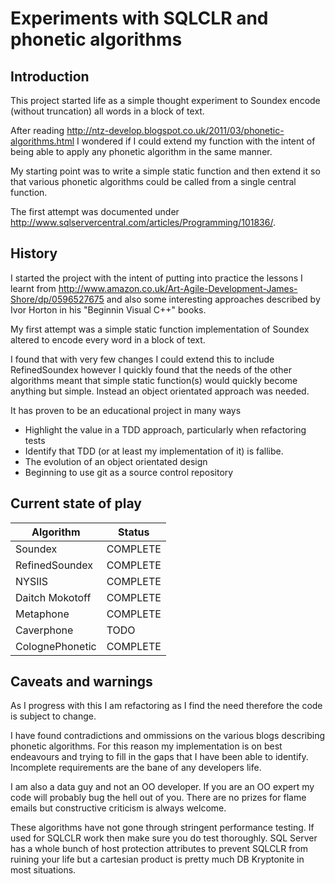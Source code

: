 # Experiments with SQLCLR and phonetic algorithms
## Introduction
This project started life as a simple thought experiment to Soundex encode (without truncation) all words in a block of text.  

After reading http://ntz-develop.blogspot.co.uk/2011/03/phonetic-algorithms.html I wondered if I could extend my function with the intent of being able to apply any phonetic algorithm in the same manner.

My starting point was to write a simple static function and then extend it so that various phonetic algorithms could be called from a single central function.

The first attempt was documented under http://www.sqlservercentral.com/articles/Programming/101836/.

## History

I started the project with the intent of putting into practice the lessons I learnt from http://www.amazon.co.uk/Art-Agile-Development-James-Shore/dp/0596527675 and also some interesting approaches described by Ivor Horton in his "Beginnin Visual C++" books.

My first attempt was a simple static function implementation of Soundex altered to encode every word in a block of text.

I found that with very few changes I could extend this to include RefinedSoundex however I quickly found that the needs of the other algorithms meant that simple static function(s) would quickly become anything but simple.  Instead an object orientated approach was needed.

It has proven to be an educational project in many ways
* Highlight the value in a TDD approach, particularly when refactoring tests
* Identify that TDD (or at least my implementation of it) is fallibe.
* The evolution of an object orientated design
* Beginning to use git as a source control repository

## Current state of play

|Algorithm|Status|
|----------|----------|
|Soundex|COMPLETE|
|RefinedSoundex|COMPLETE|
|NYSIIS|COMPLETE|
|Daitch Mokotoff|COMPLETE|
|Metaphone|COMPLETE|
|Caverphone|TODO|
|ColognePhonetic|COMPLETE|

## Caveats and warnings
As I progress with this I am refactoring as I find the need therefore the code is subject to change.

I have found contradictions and ommissions on the various blogs describing phonetic algorithms.  For this reason my implementation is on best endeavours and trying to fill in the gaps that I have been able to identify.  Incomplete requirements are the bane of any developers life.

I am also a data guy and not an OO developer.  If you are an OO expert my code will probably bug the hell out of you.  There are no prizes for flame emails but constructive criticism is always welcome.

These algorithms have not gone through stringent performance testing.  If used for SQLCLR work then make sure you do test thoroughly.  SQL Server has a whole bunch of host protection attributes to prevent SQLCLR from ruining your life but a cartesian product is pretty much DB Kryptonite in most situations.


